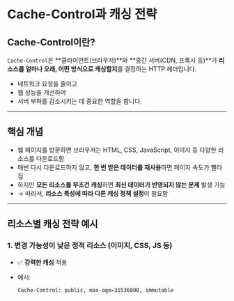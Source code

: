 # Cache-Control과 캐싱 전략

## Cache-Control이란?

`Cache-Control`은 **클라이언트(브라우저)**와 **중간 서버(CDN, 프록시 등)**가 **리소스를 얼마나 오래, 어떤 방식으로 캐싱할지**를 결정하는 HTTP 헤더입니다.

- 네트워크 요청을 줄이고
- 웹 성능을 개선하며
- 서버 부하를 감소시키는 데 중요한 역할을 합니다.

---

## 핵심 개념

- 웹 페이지를 방문하면 브라우저는 HTML, CSS, JavaScript, 이미지 등 다양한 리소스를 다운로드함
- 매번 다시 다운로드하지 않고, **한 번 받은 데이터를 재사용**하면 페이지 속도가 빨라짐
- 하지만 **모든 리소스를 무조건 캐싱**하면 **최신 데이터가 반영되지 않는 문제** 발생 가능
- → 따라서, **리소스 특성에 따라 다른 캐싱 정책 설정**이 필요함

---

## 리소스별 캐싱 전략 예시

### 1. 변경 가능성이 낮은 정적 리소스 (이미지, CSS, JS 등)

- ✅ **강력한 캐싱** 적용
- 예시:

  ```http
  Cache-Control: public, max-age=31536000, immutable
